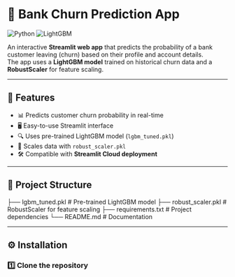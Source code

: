 # 🏦 Bank Churn Prediction App

![Python](https://img.shields.io/badge/Python-3.10+-blue.svg)
![LightGBM](https://img.shields.io/badge/LightGBM-Model-orange)

An interactive **Streamlit web app** that predicts the probability of a bank customer leaving (churn) based on their profile and account details.  
The app uses a **LightGBM model** trained on historical churn data and a **RobustScaler** for feature scaling.

---

## 🚀 Features
- 📊 Predicts customer churn probability in real-time
- 🖥️ Easy-to-use Streamlit interface
- 🔍 Uses pre-trained LightGBM model (`lgbm_tuned.pkl`)
- 📏 Scales data with `robust_scaler.pkl`
- 🛠 Compatible with **Streamlit Cloud deployment**

---

## 📂 Project Structure
├── lgbm_tuned.pkl         # Pre-trained LightGBM model
├── robust_scaler.pkl      # RobustScaler for feature scaling
├── requirements.txt       # Project dependencies
└── README.md              # Documentation

---

## ⚙️ Installation

### 1️⃣ Clone the repository

